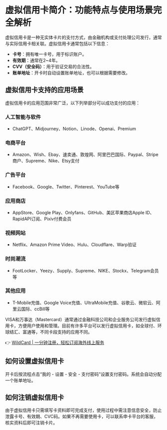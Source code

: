 # 虚拟信用卡简介：功能特点与使用场景完全解析

虚拟信用卡是一种无实体卡片的支付方式，由金融机构或支付处理公司发行，通常与实际信用卡相关联。虚拟信用卡通常包括以下信息：

- **卡号**：拥有唯一卡号，用于标识账户。
- **有效期**：通常在2~4年。
- **CVV（安全码）**：用于验证交易的合法性。
- **账单地址**：开卡时自动设置账单地址，也可以根据需要修改。



## 虚拟信用卡支持的应用场景

虚拟信用卡的应用范围非常广泛，以下列举部分可以成功支付的应用：

### 人工智能与软件
- ChatGPT、Midjourney、Notion、Linode、Openai、Premium

### 电商平台
- Amazon、Wish、Ebay、速卖通、敦煌网、阿里巴巴国际、Paypal、Stripe商户、Supreme、Nike、Etsy支付

### 广告平台
- Facebook、Google、Twitter、Pinterest、YouTube等

### 应用商店
- AppStore、Google Play、Onlyfans、GitHub、美区苹果商店Apple ID、RapidAPI订阅、Pixiv付费会员

### 视频网站
- Netflix、Amazon Prime Video、Hulu、Cloudflare、Warp验证

### 时尚潮流
- FootLocker、Yeezy、Supply、Supreme、NIKE、Stockx、Telegram会员等

### 其他应用
- T-Mobile充值、Google Voice充值、UltraMobile充值、谷歌云、微软云、阿里云国际、ccBill等

VISA和万事达（Mastercard）通常通过金融科技公司和企业服务公司发行虚拟信用卡，方便用户使用和管理。目前有许多平台可以发行虚拟信用卡，如全球付、环球结汇、富通等，不同卡段支持的应用不同。

👉 [WildCard | 一分钟注册，轻松订阅海外线上服务](https://bbtdd.com/WildCard)

## 如何设置虚拟信用卡

开卡后按流程点击“我的 - 设置 - 安全 - 支付密码”设置支付密码。系统会自动分配一个账单地址。



## 如何注销虚拟信用卡

由于虚拟信用卡只需填写卡资料即可完成支付，使用过程中需注意信息安全，防止泄露卡号、有效期、CVC码。如果不再需要使用卡，可以联系申卡平台的客服，核实资料后即可注销卡片。